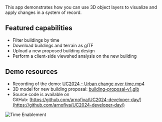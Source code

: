 This app demonstrates how you can use 3D object layers to visualize and apply changes in a system of record.

## Featured capabilities

- Filter buildings by time
- Download buildings and terrain as glTF
- Upload a new proposed building design
- Perform a client-side viewshed analysis on the new building

## Demo resources

- Recording of the demo: [UC2024 - Urban change over time.mp4](https://esriis-my.sharepoint.com/:v:/g/personal/arno9993_esri_com/Ec3BCTicweJIqinwY6XfcFABuDE1JKPbVj5aqvVEWxFy-g)
- 3D model for new building proposal: [building-proposal-v1.glb](https://arnofiva.github.io/UC2024-developer-day/building-proposal-v1.glb)
- Source code is available on GitHub: [https://github.com/arnofiva/UC2024-developer-day/](https://github.com/arnofiva/UC2024-developer-day/)

![Time Enablement](./screenshots/01-time-enablement.png)
